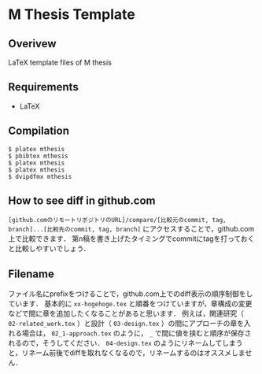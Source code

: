# M Thesis Template

## Overivew

LaTeX template files of M thesis


## Requirements

- LaTeX


## Compilation

```
$ platex mthesis
$ pbibtex mthesis
$ platex mthesis
$ platex mthesis
$ dvipdfmx mthesis
```


## How to see diff in github.com

`[github.comのリモートリポジトリのURL]/compare/[比較元のcommit, tag, branch]...[比較先のcommit, tag, branch]` にアクセスすることで，github.com上で比較できます．
第n稿を書き上げたタイミングでcommitにtagを打っておくと比較しやすいでしょう．

## Filename

ファイル名にprefixをつけることで，github.com上でのdiff表示の順序制御をしています．
基本的に `xx-hogehoge.tex` と順番をつけていますが，章構成の変更などで間に章を追加したくなることがあると思います．
例えば，関連研究（ `02-related_work.tex` ）と設計（ `03-design.tex` ）の間にアプローチの章を入れる場合は， `02_1-approach.tex` のように， `_` で間に値を挟むと順序が保存されるので，そうしてください．
`04-design.tex` のようにリネームしてしまうと，リネーム前後でdiffを取れなくなるので，リネームするのはオススメしません．
